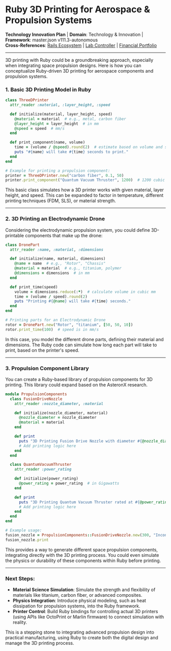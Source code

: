 # Ruby 3D Printing for Aerospace & Propulsion Systems

**Technology Innovation Plan** | **Domain**: Technology & Innovation | **Framework**: master.json v111.3-autonomous  
**Cross-References**: [Rails Ecosystem](./rails-ecosystem-overview.md) | [Lab Controller](./lab-equipment-controller.rb) | [Financial Portfolio](../finance/)

---

3D printing with Ruby could be a groundbreaking approach,
especially when integrating space propulsion designs. Here is how you can conceptualize Ruby-driven 3D printing for aerospace components and propulsion systems.

### 1. **Basic 3D Printing Model in Ruby**

```ruby
class ThreeDPrinter
  attr_reader :material, :layer_height, :speed

  def initialize(material, layer_height, speed)
    @material = material  # e.g., metal, carbon fiber
    @layer_height = layer_height  # in mm
    @speed = speed  # mm/s
  end

  def print_component(name, volume)
    time = (volume / @speed).round(2)  # estimate based on volume and speed
    puts "#{name} will take #{time} seconds to print."
  end
end

# Example for printing a propulsion component:
printer = ThreeDPrinter.new("carbon fiber", 0.1, 50)
printer.print_component("Quantum Vacuum Thruster", 1200)  # 1200 cubic mm
```

This basic class simulates how a 3D printer works with given material,
layer height,
and speed. This can be expanded to factor in temperature,
different printing techniques (FDM,
SLS),
or material strength.

---

### 2. **3D Printing an Electrodynamic Drone**

Considering the electrodynamic propulsion system, you could define 3D-printable components that make up the drone:

```ruby
class DronePart
  attr_reader :name, :material, :dimensions

  def initialize(name, material, dimensions)
    @name = name  # e.g., "Rotor", "Chassis"
    @material = material  # e.g., titanium, polymer
    @dimensions = dimensions  # in mm
  end

  def print_time(speed)
    volume = dimensions.reduce(:*)  # calculate volume in cubic mm
    time = (volume / speed).round(2)
    puts "Printing #{@name} will take #{time} seconds."
  end
end

# Printing parts for an Electrodynamic Drone
rotor = DronePart.new("Rotor", "titanium", [50, 50, 10])
rotor.print_time(100)  # speed is in mm/s
```

In this case,
you model the different drone parts,
defining their material and dimensions. The Ruby code can simulate how long each part will take to print,
based on the printer's speed.

---

### 3. **Propulsion Component Library**

You can create a Ruby-based library of propulsion components for 3D printing. This library could expand based on the AsteronX research.

```ruby
module PropulsionComponents
  class FusionDriveNozzle
    attr_reader :nozzle_diameter, :material

    def initialize(nozzle_diameter, material)
      @nozzle_diameter = nozzle_diameter
      @material = material
    end

    def print
      puts "3D Printing Fusion Drive Nozzle with diameter #{@nozzle_diameter}mm using #{@material}."
      # Add printing logic here
    end
  end

  class QuantumVacuumThruster
    attr_reader :power_rating

    def initialize(power_rating)
      @power_rating = power_rating  # in Gigawatts
    end

    def print
      puts "3D Printing Quantum Vacuum Thruster rated at #{@power_rating} GW."
      # Add printing logic here
    end
  end
end

# Example usage:
fusion_nozzle = PropulsionComponents::FusionDriveNozzle.new(300, "Inconel")
fusion_nozzle.print
```

This provides a way to generate different space propulsion components,
integrating directly with the 3D printing process. You could even simulate the physics or durability of these components within Ruby before printing.

---

### Next Steps:
- **Material Science Simulation**: Simulate the strength and flexibility of materials like titanium, carbon fiber, or advanced composites.
- **Physics Integration**: Introduce physical modeling, such as heat dissipation for propulsion systems, into the Ruby framework.
- **Printer Control**: Build Ruby bindings for controlling actual 3D printers (using APIs like OctoPrint or Marlin firmware) to connect simulation with reality.

This is a stepping stone to integrating advanced propulsion design into practical manufacturing,
using Ruby to create both the digital design and manage the 3D printing process.